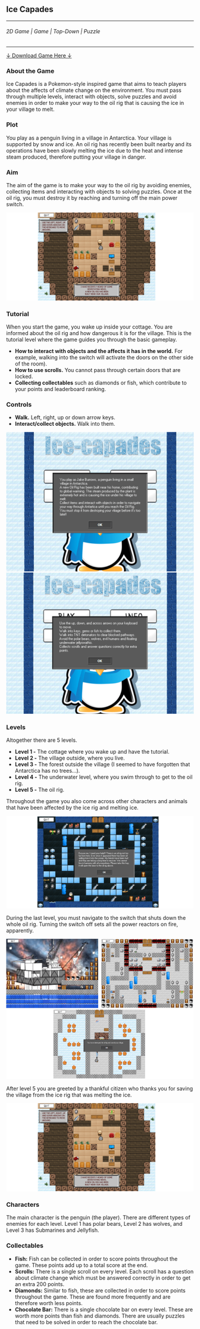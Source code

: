 <div class="parallax" style="height: 350px; background-image: url('../../assets/projects/ice-capades/house-2.png');"></div>
<br>
<div class="writtenContent">

## Ice Capades
___

###### 2D Game | Game | Top-Down | Puzzle
___

<div class="download-container">
    <div class="button-container">
        <a href="../../assets/downloads/IceCapades.zip" class="button download-button">↓ Download Game Here ↓</a>
    </div>
</div>

### About the Game

Ice Capades is a Pokemon-style inspired game that aims to teach players about the affects of climate change on the environment. You must pass through multiple levels, 
interact with objects, solve puzzles and avoid enemies in order to make your way to the oil rig that is causing the ice in your village to melt.

### Plot

You play as a penguin living in a village in Antarctica. Your village is supported by snow and ice. An oil rig has recently been 
built nearby and its operations have been slowly melting the ice due to the heat and intense steam produced, therefore putting your village in danger.

### Aim

The aim of the game is to make your way to the oil rig by avoiding enemies, collecting items and interacting with objects to solving puzzles. 
Once at the oil rig, you must destroy it by reaching and turning off the main power switch.

<!-- ----------- Image ----------- -->   
<div class="blog-image-container">
  <img src="../../assets/projects/ice-capades/story-help-1.PNG" alt="image" class="blog-image"/> 
</div>
<!-- ----------------------------- -->

### Tutorial

When you start the game, you wake up inside your cottage. You are informed about the oil rig and how dangerous it is for the village. 
This is the tutorial level where the game guides you through the basic gameplay.

* **How to interact with objects and the affects it has in the world.** For example, walking into the switch will activate the doors on the other side of the room).
* **How to use scrolls.** You cannot pass through certain doors that are locked.
* **Collecting collectables** such as diamonds or fish, which contribute to your points and leaderboard ranking.

### Controls

* **Walk.** Left, right, up or down arrow keys.
* **Interact/collect objects.** Walk into them.

<!-- ----------- Image ----------- -->
<div class="blog-image-container">
	<div class="rows"> 
		<div class="column-2 blog-image-container">
			<img src="../../assets/projects/ice-capades/IceCapades-menu-description.PNG" alt="image" style="width:100%">
		</div>
		<div class="column-2 blog-image-container">
			<img src="../../assets/projects/ice-capades/IceCapades-menu-controls.PNG" alt="image" style="width:100%">
		</div>  
	</div>
</div>
<!-- ----------------------------- -->
	
### Levels

Altogether there are 5 levels.

* **Level 1 -** The cottage where you wake up and have the tutorial.
* **Level 2 -** The village outside, where you live.
* **Level 3 -** The forest outside the village (I seemed to have forgotten that Antarctica has no trees...).
* **Level 4 -** The underwater level, where you swim through to get to the oil rig.
* **Level 5 -** The oil rig.

Throughout the game you also come across other characters and animals that have been affected by the ice rig and melting ice.

<!-- ----------- Image ----------- -->   
<div class="blog-image-container">
  <img src="../../assets/projects/ice-capades/story-help-2.png" alt="image" class="blog-image"/> 
</div>
<!-- ----------------------------- -->

During the last level, you must navigate to the switch that shuts down the whole oil rig. Turning the switch off sets all the power reactors on fire, apparently.

<!-- ----------- Image ----------- -->   
<div class="blog-image-container">
  <img src="../../assets/projects/ice-capades/end-level.png" alt="image" class="blog-image"/> 
</div>
<!-- ----------------------------- -->

After level 5 you are greeted by a thankful citizen who thanks you for saving the village from the ice rig that was melting the ice.
	
<!-- ----------- Image ----------- -->   
<div class="blog-image-container">
  <img src="../../assets/projects/ice-capades/story-help-1.PNG" alt="image" class="blog-image"/> 
</div>
<!-- ----------------------------- -->

### Characters

The main character is the penguin (the player). There are different types of enemies for each level. Level 1 has polar bears, Level 2 has wolves, and Level 3 has Submarines and Jellyfish.

### Collectables


* **Fish:** Fish can be collected in order to score points throughout the game. These points add up to a total score at the end.
* **Scrolls:** There is a single scroll on every level. Each scroll has a question about climate change which must be answered correctly in order to get an extra 200 points.
* **Diamonds:** Similar to fish, these are collected in order to score points throughout the game. These are found more frequently and are therefore worth less points.
* **Chocolate Bar:** There is a single chocolate bar on every level. These are worth more points than fish and diamonds. There are usually puzzles that need to be solved in order to reach the chocolate bar.

### Interactables

Here are the things you can walk into which cause the environment to be affected:

* **Buttons:** Walking into these buttons would trigger certain blocks or stones to move allowing pathways to be cleared.
* **Keys:** Collecting keys allow you to open certain doors, including doors that lead to the next level.
	
<!-- ----------- Image ----------- -->   
<div class="blog-image-container">
  <img src="../../assets/projects/ice-capades/gates.PNG" alt="image" class="blog-image"/> 
</div>
<!-- ----------------------------- -->

<div class="download-container">
    <div class="button-container">
        <a href="../../assets/downloads/IceCapades.zip" class="button download-button">↓ Download Game Here ↓</a>
    </div>
</div>

</div>